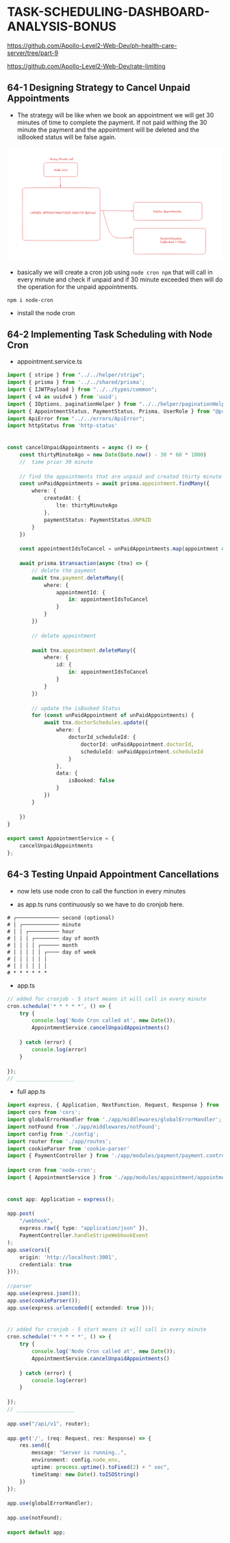 # TASK-SCHEDULING-DASHBOARD-ANALYSIS-BONUS

https://github.com/Apollo-Level2-Web-Dev/ph-health-care-server/tree/part-9

https://github.com/Apollo-Level2-Web-Dev/rate-limiting

## 64-1 Designing Strategy to Cancel Unpaid Appointments

- The strategy will be like when we book an appointment we will get 30 minutes of time to complete the payment. If not paid withing the 30 minute the payment and the appointment will be deleted and the isBooked status will be false again. 

![alt text](image.png)

- basically we will create a cron job  using `node cron npm` that will call in every minute and check if unpaid and if 30 minute exceeded then will do the operation for the unpaid appointments. 

```
npm i node-cron
```
- install the node cron

## 64-2 Implementing Task Scheduling with Node Cron

- appointment.service.ts 

```ts 
import { stripe } from "../../helper/stripe";
import { prisma } from '../../shared/prisma';
import { IJWTPayload } from "../../types/common";
import { v4 as uuidv4 } from 'uuid';
import { IOptions, paginationHelper } from "../../helper/paginationHelper";
import { AppointmentStatus, PaymentStatus, Prisma, UserRole } from "@prisma/client";
import ApiError from "../../errors/ApiError";
import httpStatus from 'http-status'


const cancelUnpaidAppointments = async () => {
    const thirtyMinuteAgo = new Date(Date.now() - 30 * 60 * 1000)
    //  time prior 30 minute 

    // find the appointments that are unpaid and created thirty minute before
    const unPaidAppointments = await prisma.appointment.findMany({
        where: {
            createdAt: {
                lte: thirtyMinuteAgo
            },
            paymentStatus: PaymentStatus.UNPAID
        }
    })

    const appointmentIdsToCancel = unPaidAppointments.map(appointment => appointment.id);

    await prisma.$transaction(async (tnx) => {
        // delete the payment
        await tnx.payment.deleteMany({
            where: {
                appointmentId: {
                    in: appointmentIdsToCancel
                }
            }
        })

        // delete appointment 

        await tnx.appointment.deleteMany({
            where: {
                id: {
                    in: appointmentIdsToCancel
                }
            }
        })

        // update the isBooked Status 
        for (const unPaidAppointment of unPaidAppointments) {
            await tnx.doctorSchedules.update({
                where: {
                    doctorId_scheduleId: {
                        doctorId: unPaidAppointment.doctorId,
                        scheduleId: unPaidAppointment.scheduleId
                    }
                },
                data: {
                    isBooked: false
                }
            })
        }

    })
}

export const AppointmentService = {
    cancelUnpaidAppointments
};
```

## 64-3 Testing Unpaid Appointment Cancellations

- now lets use node cron to call the function in every minutes 

- as app.ts runs continuously so we have to do cronjob here.

 ```
# ┌────────────── second (optional)
 # │ ┌──────────── minute
 # │ │ ┌────────── hour
 # │ │ │ ┌──────── day of month
 # │ │ │ │ ┌────── month
 # │ │ │ │ │ ┌──── day of week
 # │ │ │ │ │ │
 # │ │ │ │ │ │
 # * * * * * *
 ```

- app.ts

```ts 
// added for cronjob - 5 start means it will call in every minute  
cron.schedule('* * * * *', () => {
    try {
        console.log('Node Cron called at', new Date());
        AppointmentService.cancelUnpaidAppointments()

    } catch (error) {
        console.log(error)
    }

});
// ___________________
```
- full app.ts 

```ts 
import express, { Application, NextFunction, Request, Response } from 'express';
import cors from 'cors';
import globalErrorHandler from './app/middlewares/globalErrorHandler';
import notFound from './app/middlewares/notFound';
import config from './config';
import router from './app/routes';
import cookieParser from 'cookie-parser'
import { PaymentController } from './app/modules/payment/payment.controller';

import cron from 'node-cron';
import { AppointmentService } from './app/modules/appointment/appointment.service';


const app: Application = express();

app.post(
    "/webhook",
    express.raw({ type: "application/json" }),
    PaymentController.handleStripeWebhookEvent
);
app.use(cors({
    origin: 'http://localhost:3001',
    credentials: true
}));

//parser
app.use(express.json());
app.use(cookieParser());
app.use(express.urlencoded({ extended: true }));


// added for cronjob - 5 start means it will call in every minute  
cron.schedule('* * * * *', () => {
    try {
        console.log('Node Cron called at', new Date());
        AppointmentService.cancelUnpaidAppointments()

    } catch (error) {
        console.log(error)
    }

});
// ___________________

app.use("/api/v1", router);

app.get('/', (req: Request, res: Response) => {
    res.send({
        message: "Server is running..",
        environment: config.node_env,
        uptime: process.uptime().toFixed(2) + " sec",
        timeStamp: new Date().toISOString()
    })
});

app.use(globalErrorHandler);

app.use(notFound);

export default app;
```